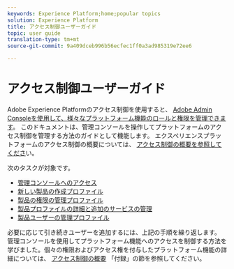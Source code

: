 ```yaml
---
keywords: Experience Platform;home;popular topics
solution: Experience Platform
title: アクセス制御ユーザーガイド
topic: user guide
translation-type: tm+mt
source-git-commit: 9a409dceb996b56ecfec1ff0a3ad985319e72ee6

---
```



# アクセス制御ユーザーガイド

Adobe Experience Platformのアクセス制御を使用すると、 [Adobe Admin Consoleを使用して、様々なプラットフォーム機能のロールと権限を管理できます](https://adminconsole.adobe.com)。 このドキュメントは、管理コンソールを操作してプラットフォームのアクセス制御を管理する方法のガイドとして機能します。 エクスペリエンスプラットフォームのアクセス制御の概要については、 [アクセス制御の概要を参照してくださ](./../home.md)い。

次のタスクが対象です。

- [管理コンソールへのアクセス](./browse.md)
- [新しい製品の作成プロファイル](./create-profile.md)
- [製品の権限の管理プロファイル](./permissions.md)
- [製品プロファイルの詳細と追加のサービスの管理](./details-and-services.md)
- [製品ユーザーの管理プロファイル](./users.md)

必要に応じて引き続きユーザーを追加するには、上記の手順を繰り返します。 管理コンソールを使用してプラットフォーム機能へのアクセスを制御する方法を学びました。個々の権限およびアクセス権を付与したプラットフォーム機能の詳細については、 [アクセス制御の概要](../home.md) 「付録」の節を参照してください。